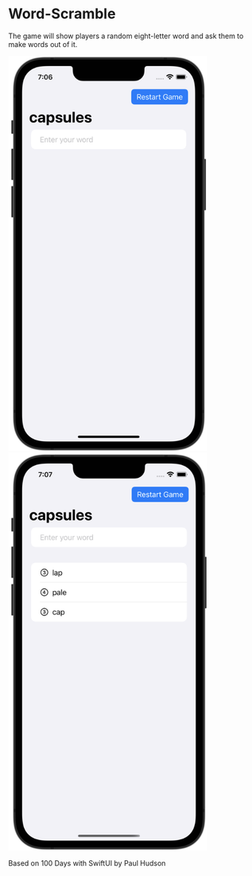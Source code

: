 # Word-Scramble
The game will show players a random eight-letter word and ask them to make words out of it.


<img src="screenshot1.png" width=400>  <img src="screenshot2.png" width=400>

Based on 100 Days with SwiftUI by Paul Hudson
